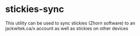# stickies-sync

This utility can be used to sync stickies (Zhorn software) to an jackwitek.ca/x account as well as stickies on other devices
